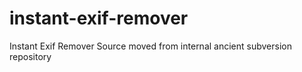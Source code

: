 # instant-exif-remover
Instant Exif Remover Source moved from internal ancient subversion repository
